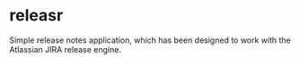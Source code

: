 releasr
=======

Simple release notes application, which has been designed to work with the Atlassian JIRA release engine.

